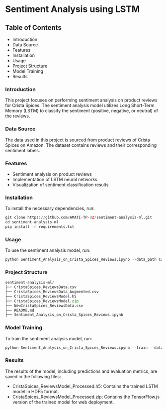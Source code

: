 # Sentiment Analysis using LSTM
## Table of Contents
- Introduction
- Data Source
- Features
- Installation
- Usage
- Project Structure
- Model Training
- Results
### Introduction
This project focuses on performing sentiment analysis on product reviews for Crista Spices. The sentiment analysis model utilizes Long Short-Term Memory (LSTM) to classify the sentiment (positive, negative, or neutral) of the reviews.
### Data Source
The data used in this project is sourced from product reviews of Crista Spices on Amazon. The dataset contains reviews and their corresponding sentiment labels.
### Features
- Sentiment analysis on product reviews
- Implementation of LSTM neural networks
- Visualization of sentiment classification results
### Installation
To install the necessary dependencies, run:
```python
git clone https://github.com/AMATI-TP-02/sentiment-analysis-ml.git
cd sentiment-analysis-ml
pip install -r requirements.txt
```
### Usage
To use the sentiment analysis model, run:
```python
python Sentiment_Analysis_on_Crista_Spices_Reviews.ipynb --data_path CristaSpices_ReviewsData.csv
```
### Project Structure
```python
sentiment-analysis-ml/
├── CristaSpices_ReviewsData.csv
├── CristaSpices_ReviewsData_Augmented.csv
├── CristaSpices_ReviewsModel.h5
├── CristaSpices_ReviewsModel.zip
├── NewCristaSpices_ReviewsData.csv
├── README.md
├── Sentiment_Analysis_on_Crista_Spices_Reviews.ipynb
```
### Model Training
To train the sentiment analysis model, run:
```python
python Sentiment_Analysis_on_Crista_Spices_Reviews.ipynb --train --data_path CristaSpices_ReviewsData.csv
```
### Results
The results of the model, including predictions and evaluation metrics, are saved in the following files:
- CristaSpices_ReviewsModel_Processed.h5: Contains the trained LSTM model in HDF5 format.
- CristaSpices_ReviewsModel_Processed.zip: Contains the TensorFlow.js version of the trained model for web deployment.
